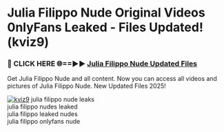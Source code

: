 # Julia Filippo Nude Original Videos 0nlyFans Leaked - Files Updated! (kviz9)

<h3>🔴 CLICK HERE 🌐==►► <a href="https://tinyurl.com/52m3yx9h" rel="nofollow">Julia Filippo Nude Updated Files</a></h3>

Get Julia Filippo Nude and all content. Now you can access all videos and pictures of Julia Filippo Nude. New Updated Files 2025!

[![kviz9](https://i.imgur.com/TnHtlc8.gif)](https://tinyurl.com/52m3yx9h)
julia filippo nude leaks<br>
julia filippo nudes leaked<br>
julia filippo leaked nudes<br>
julia filippo onlyfans nude